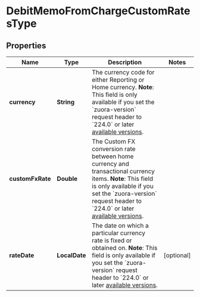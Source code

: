 

# DebitMemoFromChargeCustomRatesType


## Properties

| Name | Type | Description | Notes |
|------------ | ------------- | ------------- | -------------|
|**currency** | **String** | The currency code for either Reporting or Home currency.  **Note**: This field is only available if you set the &#x60;zuora-version&#x60; request header to &#x60;224.0&#x60; or later [available versions](https://developer.zuora.com/api-references/api/overview/#section/API-Versions/Minor-Version).  |  |
|**customFxRate** | **Double** | The Custom FX conversion rate between home currency and transactional currency items.  **Note**: This field is only available if you set the &#x60;zuora-version&#x60; request header to &#x60;224.0&#x60; or later [available versions](https://developer.zuora.com/api-references/api/overview/#section/API-Versions/Minor-Version).  |  |
|**rateDate** | **LocalDate** | The date on which a particular currency rate is fixed or obtained on.  **Note**: This field is only available if you set the &#x60;zuora-version&#x60; request header to &#x60;224.0&#x60; or later [available versions](https://developer.zuora.com/api-references/api/overview/#section/API-Versions/Minor-Version).  |  [optional] |



